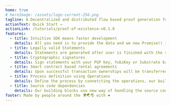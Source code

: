 ```yaml
---
home: true
# heroImage: /assets/logo-current-256.png
tagline: A Decentralized and distributed flow based proof generation for photo copyrights and camera equipment ownerships
actionText: Quick Start →
actionLink: /tutorials/proof-of-existence-v0.1.0
features:
  - title: Intuitive SDK means faster development
    details: All you need is to provide the data and we new Promise() it will work.
  - title: Legally valid Statements
    details: Statements are generated after user is finished with the specific process. This process serves as an evidence and provides the transparency and verification
  - title: Cryptographic signatures
    details: Sign statements with your PGP key, YubiKey or Substrate based account
  - title: Smart contract based rental agreements
    details: Upon successful transaction ownerships will be transferred temporarily and upon the expiration returned to the original owner
  - title: Process definition using Operations
    details: Define the process by connetcting the operations, our building blocks, to produce complex verification flow
  - title: Source code dependencies
    details: Our building blocks use new way of handling the source code dependencies. We use CID of the tared source code which must contain either full code needed for execution or use the same principle for dependency management. This allows us to be sure what source code we are executing and that we always have the same version
footer: Made by people around the 🌍🌏🌎 with ❤️
---
```

